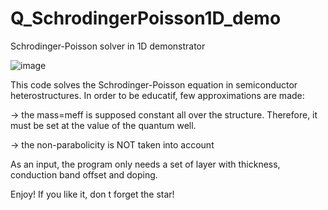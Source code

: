 # Q_SchrodingerPoisson1D_demo
Schrodinger-Poisson solver in 1D demonstrator

![image](https://user-images.githubusercontent.com/35040499/111983823-dab28b00-8b0a-11eb-8691-357a8fc78f3b.png)


This code solves the Schrodinger-Poisson equation in semiconductor heterostructures.
In order to be educatif, few approximations are made:

-> the mass=meff is supposed constant all over the structure. Therefore, it must be set at the value of the quantum well.

-> the non-parabolicity is NOT taken into account

As an input, the program only needs a set of layer with thickness, conduction band offset and doping.

Enjoy! If you like it, don t forget the star!
